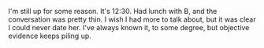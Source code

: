 I'm still up for some reason. It's 12:30. Had lunch with B, and the conversation was pretty thin. I wish I had more to talk about, but it was clear I could never date her. I've always known it, to some degree, but objective evidence keeps piling up.
